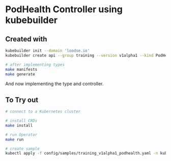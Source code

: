 # PodHealth Controller using kubebuilder

## Created with

```sh
kubebuilder init --domain 'loodse.io'
kubebuilder create api --group training --version v1alpha1 --kind PodHealth

# after implementing types
make manifests
make generate
```

And now implementing the type and controller.

## To Try out

```sh
# connect to a Kubernetes cluster

# install CRDs
make install

# run Operator
make run

# create sample
kubectl apply -f config/samples/training_v1alpha1_podhealth.yaml -n kube-system
```
